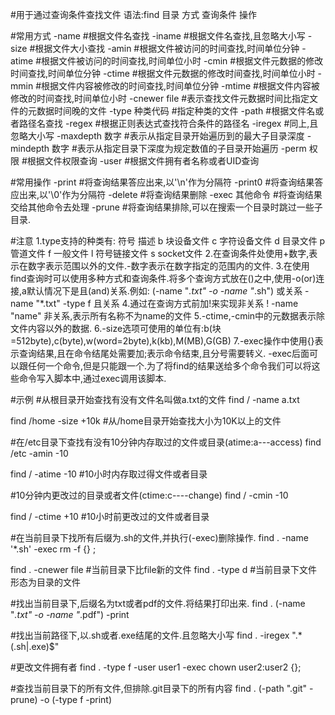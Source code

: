 #用于通过查询条件查找文件
语法:find 目录 方式 查询条件 操作

#常用方式
-name		#根据文件名查找
-iname		#根据文件名查找,且忽略大小写
-size		#根据文件大小查找
-amin		#根据文件被访问的时间查找,时间单位分钟
-atime		#根据文件被访问的时间查找,时间单位小时
-cmin		#根据文件元数据的修改时间查找,时间单位分钟
-ctime		#根据文件元数据的修改时间查找,时间单位小时
-mmin		#根据文件内容被修改的时间查找,时间单位分钟
-mtime		#根据文件内容被修改的时间查找,时间单位小时
-cnewer file	#表示查找文件元数据时间比指定文件的元数据时间晚的文件
-type 种类代码	#指定种类的文件
-path		#根据文件名或者路径名查找
-regex		#根据正则表达式查找符合条件的路径名
-iregex		#同上,且忽略大小写
-maxdepth 数字	#表示从指定目录开始遍历到的最大子目录深度
-mindepth 数字	#表示从指定目录下深度为规定数值的子目录开始遍历
-perm 权限	#根据文件权限查询
-user		#根据文件拥有者名称或者UID查询

#常用操作
-print		#将查询结果答应出来,以'\n'作为分隔符
-print0		#将查询结果答应出来,以'\0'作为分隔符
-delete		#将查询结果删除
-exec 其他命令	#将查询结果交给其他命令去处理
-prune		#将查询结果排除,可以在搜索一个目录时跳过一些子目录.

#注意
1.type支持的种类有:
	符号			描述
	b			块设备文件
	c			字符设备文件
	d			目录文件
	p			管道文件
	f			一般文件
	l			符号链接文件
	s			socket文件
2.在查询条件处使用+数字,表示在数字表示范围以外的文件.-数字表示在数字指定的范围内的文件.
3.在使用find查询时可以使用多种方式和查询条件.将多个查询方式放在()之中,使用-o(or)连接,a默认情况下是且(and)关系.例如:
\(-name "*.txt" -o -name "*.sh"\)	或关系
-name "*.txt" -type f			且关系
4.通过在查询方式前加!来实现非关系
! -name "name"				非关系,表示所有名称不为name的文件
5.-ctime,-cmin中的元数据表示除文件内容以外的数据.
6.-size选项可使用的单位有:b(块=512byte),c(byte),w(word=2byte),k(kb),M(MB),G(GB)
7.-exec操作中使用{}表示查询结果,且在命令结尾处需要加;表示命令结束,且分号需要转义.
-exec后面可以跟任何一个命令,但是只能跟一个.为了将find的结果送给多个命令我们可以将这些命令写入脚本中,通过exec调用该脚本.

#示例
#从根目录开始查找有没有文件名叫做a.txt的文件
find / -name a.txt  		

find /home -size +10k   	#从/home目录开始查找大小为10K以上的文件

#在/etc目录下查找有没有10分钟内存取过的文件或目录(atime:a---access)
find /etc -amin -10    		

find / -atime -10   		#10小时内存取过得文件或者目录

#10分钟内更改过的目录或者文件(ctime:c----change)
find / -cmin -10   		

find / -ctime +10   		#10小时前更改过的文件或者目录

#在当前目录下找所有后缀为.sh的文件,并执行(-exec)删除操作.
find . -name '*.sh' -exec rm -f {} \;	

find . -cnewer file		#当前目录下比file新的文件
find . -type d			#当前目录下文件形态为目录的文件

#找出当前目录下,后缀名为txt或者pdf的文件.将结果打印出来.
find . \(-name "*.txt" -o -name "*.pdf"\) -print

#找出当前路径下,以.sh或者.exe结尾的文件.且忽略大小写
find . -iregex ".*\(\.sh\|\.exe\)$"

#更改文件拥有者
find . -type f -user user1 -exec chown user2:user2 {}\;

#查找当前目录下的所有文件,但排除.git目录下的所有内容
find . \(-path ".git" -prune\) -o \(-type f -print\)
